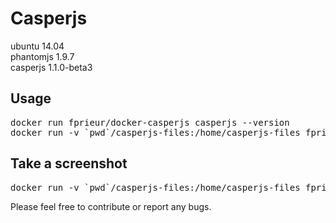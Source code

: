 # Casperjs 

ubuntu 14.04<br>
phantomjs 1.9.7<br>
casperjs 1.1.0-beta3<br>

## Usage ##
<pre>
docker run fprieur/docker-casperjs casperjs --version
docker run -v `pwd`/casperjs-files:/home/casperjs-files fprieur/docker-casperjs casperjs /home/casperjs-files/sample.js
</pre>

## Take a screenshot ##
<pre>
docker run -v `pwd`/casperjs-files:/home/casperjs-files fprieur/docker-casperjs casperjs test /home/casperjs-files/capture.js
</pre>

Please feel free to contribute or report any bugs.
